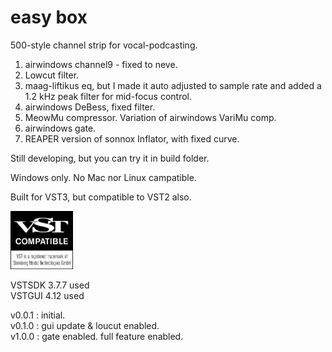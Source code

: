 # easy box

500-style channel strip for vocal-podcasting.  

1. airwindows channel9 - fixed to neve.  
2. Lowcut filter.  
3. maag-liftikus eq, but I made it auto adjusted to sample rate and added a 1.2 kHz peak filter for mid-focus control.  
4. airwindows DeBess, fixed filter.  
5. MeowMu compressor. Variation of airwindows VariMu comp.  
6. airwindows gate.  
7. REAPER version of sonnox Inflator, with fixed curve.  

Still developing, but you can try it in build folder.  

Windows only. No Mac nor Linux campatible.  

Built for VST3, but compatible to VST2 also.

<img src="VST_Compatible_Logo_Steinberg_with_TM.png"  width="100"/>


VSTSDK 3.7.7 used  
VSTGUI 4.12 used  

v0.0.1 : initial.  
v0.1.0 : gui update & loucut enabled.  
v1.0.0 : gate enabled. full feature enabled.  
